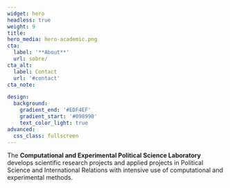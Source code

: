 ```yaml
---
widget: hero
headless: true
weight: 9
title: 
hero_media: hero-academic.png
cta:
  label: '**About**'
  url: sobre/
cta_alt:
  label: Contact
  url: '#contact'
cta_note:

design:
  background:
    gradient_end: '#EDF4EF'
    gradient_start: '#098990'
    text_color_light: true
advanced:
  css_class: fullscreen
---
```


The **Computational and Experimental Political Science Laboratory** develops scientific research projects and applied projects in Political Science and International Relations with intensive use of computational and experimental methods.